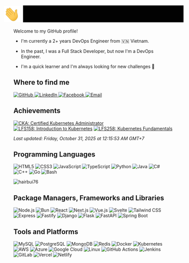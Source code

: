 <h1 style="display: flex; gap: 10px; align-items: center; justify-content: center">
<img alt="👋" src="./assets/wave.gif" width="50" height="50">
<img src="./assets/greet.svg" alt="Hi there, I'm Bui Duc Hai" style="mix-blend-mode: difference;"/>
</h1>

Welcome to my GitHub profile!

* I'm currently a 2+ years DevOps Engineer from 🇻🇳 Vietnam.

* In the past, I was a Full Stack Developer, but now I'm a DevOps Engineer.

* I'm a quick learner and I'm always looking for new challenges 💯

## Where to find me

<p>
  <a href="https://github.com/hairbui76" target="_blank">
    <img alt="GitHub" src="https://img.shields.io/badge/GitHub-181717?style=for-the-badge&logo=github&logoColor=white">
  </a>
  <a href="https://www.linkedin.com/in/hairbui76/" target="_blank">
    <img alt="LinkedIn" src="https://img.shields.io/badge/LinkedIn-0077B5?style=for-the-badge&logo=linkedin&logoColor=white">
  </a>
  <a href="https://www.facebook.com/buihai0706vn" target="_blank">
    <img alt="Facebook" src="https://img.shields.io/badge/Facebook-1877F2?style=for-the-badge&logo=facebook&logoColor=white">
  </a>
  <a href="mailto:buiduchai0706@gmail.com" target="_blank">
    <img alt="Email" src="https://img.shields.io/badge/Email-D14836?style=for-the-badge&logo=gmail&logoColor=white">
  </a>
</p>

## Achievements

<!-- CREDLY-BADGES:START -->

<a href="https://www.credly.com/badges/613de0ae-d019-401c-9011-e8b9d43a6902" target="_blank"><img src="https://images.credly.com/images/8b8ed108-e77d-4396-ac59-2504583b9d54/cka_from_cncfsite__281_29.png" width="80" height="80" alt="CKA: Certified Kubernetes Administrator" title="CKA: Certified Kubernetes Administrator&#10;Issued by: The Linux Foundation&#10;Date: Jul 9, 2025" /></a>
<a href="https://www.credly.com/badges/ecf1db7f-f4df-406f-9ffa-b90787031d6f" target="_blank"><img src="https://images.credly.com/images/4b5a8636-c554-482d-bbdc-7925fb3624c3/blob" width="80" height="80" alt="LFS158: Introduction to Kubernetes" title="LFS158: Introduction to Kubernetes&#10;Issued by: The Linux Foundation&#10;Date: Jul 14, 2025" /></a>
<a href="https://www.credly.com/badges/0eb65f61-0a42-451d-827d-89170107716a" target="_blank"><img src="https://images.credly.com/images/123746a7-fbbe-4fdd-9c0c-f0254e53292a/blob" width="80" height="80" alt="LFS258: Kubernetes Fundamentals" title="LFS258: Kubernetes Fundamentals&#10;Issued by: The Linux Foundation&#10;Date: Jun 23, 2025" /></a>


*Last updated: Friday, October 31, 2025 at 12:15:53 AM GMT+7*
<!-- CREDLY-BADGES:END -->

## Programming Languages

<p>
  <img alt="HTML5" src="https://img.shields.io/badge/HTML5-E34F26?style=for-the-badge&logo=html5&logoColor=white">
  <img alt="CSS3" src="https://img.shields.io/badge/CSS-639?style=for-the-badge&logo=css&logoColor=fff">
  <img alt="JavaScript" src="https://img.shields.io/badge/JavaScript-F7DF1E?style=for-the-badge&logo=javascript&logoColor=black">
  <img alt="TypeScript" src="https://img.shields.io/badge/TypeScript-3178C6?style=for-the-badge&logo=typescript&logoColor=white">
  <img alt="Python" src="https://img.shields.io/badge/Python-3776AB?style=for-the-badge&logo=python&logoColor=white">
  <img alt="Java" src="https://img.shields.io/badge/Java-%23ED8B00?style=for-the-badge&logo=openjdk&logoColor=white">
  <img alt="C#" src="https://img.shields.io/badge/C%23-239120?style=for-the-badge&logo=c-sharp&logoColor=white">
  <img alt="C++" src="https://img.shields.io/badge/C++-00599C?style=for-the-badge&logo=c%2B%2B&logoColor=white">
  <img alt="Go" src="https://img.shields.io/badge/Go-00ADD8?style=for-the-badge&logo=go&logoColor=white">
  <img alt="Bash" src="https://img.shields.io/badge/Bash-4EAA25?style=for-the-badge&logo=gnubash&logoColor=fff">
</p>

<p>
  <p><img src="https://github-readme-stats.vercel.app/api/top-langs?username=hairbui76&show_icons=true&locale=en&layout=compact" alt="hairbui76" /></p>
</p>

## Package Managers, Frameworks and Libraries

<p>
  <img alt="Node.js" src="https://img.shields.io/badge/Node.js-339933?style=for-the-badge&logo=node.js&logoColor=white">
  <img alt="Bun" src="https://img.shields.io/badge/Bun-000000?style=for-the-badge&logo=bun&logoColor=white">
  <img alt="React" src="https://img.shields.io/badge/React-61DAFB?style=for-the-badge&logo=react&logoColor=black">
  <img alt="Next.js" src="https://img.shields.io/badge/Next.js-000000?style=for-the-badge&logo=next.js&logoColor=white">
  <img alt="Vue.js" src="https://img.shields.io/badge/Vue.js-4FC08D?style=for-the-badge&logo=vue.js&logoColor=white">
  <img alt="Svelte" src="https://img.shields.io/badge/Svelte-FF3E00?style=for-the-badge&logo=svelte&logoColor=white">
  <img alt="Tailwind CSS" src="https://img.shields.io/badge/Tailwind%20CSS-06B6D4?style=for-the-badge&logo=tailwind-css&logoColor=white">
  <img alt="Express" src="https://img.shields.io/badge/Express-000000?style=for-the-badge&logo=express&logoColor=white">
  <img alt="Fastify" src="https://img.shields.io/badge/Fastify-000000?style=for-the-badge&logo=fastify&logoColor=white">
  <img alt="Django" src="https://img.shields.io/badge/Django-092E20?style=for-the-badge&logo=django&logoColor=white">
  <img alt="Flask" src="https://img.shields.io/badge/Flask-000000?style=for-the-badge&logo=flask&logoColor=white">
  <img alt="FastAPI" src="https://img.shields.io/badge/FastAPI-009688?style=for-the-badge&logo=fastapi&logoColor=white">
  <img alt="Spring Boot" src="https://img.shields.io/badge/Spring%20Boot-6DB33F?style=for-the-badge&logo=spring-boot&logoColor=white">
</p>

## Tools and Platforms

<p>
<img alt="MySQL" src="https://img.shields.io/badge/MySQL-4479A1?style=for-the-badge&logo=mysql&logoColor=white">
  <img alt="PostgreSQL" src="https://img.shields.io/badge/PostgreSQL-316192?style=for-the-badge&logo=postgresql&logoColor=white">
  <img alt="MongoDB" src="https://img.shields.io/badge/MongoDB-47A248?style=for-the-badge&logo=mongodb&logoColor=white">
  <img alt="Redis" src="https://img.shields.io/badge/Redis-DC382D?style=for-the-badge&logo=redis&logoColor=white">
  <img alt="Docker" src="https://img.shields.io/badge/Docker-2496ED?style=for-the-badge&logo=docker&logoColor=white">
  <img alt="Kubernetes" src="https://img.shields.io/badge/Kubernetes-326CE5?style=for-the-badge&logo=kubernetes&logoColor=white">
  <img alt="AWS" src="https://custom-icon-badges.demolab.com/badge/AWS-%23FF9900.svg?style=for-the-badge&logo=aws&logoColor=white">
  <img alt="Azure" src="https://custom-icon-badges.demolab.com/badge/Microsoft%20Azure-0089D6?style=for-the-badge&logo=msazure&logoColor=white">
  <img alt="Google Cloud" src="https://img.shields.io/badge/Google%20Cloud-%234285F4?style=for-the-badge&logo=google-cloud&logoColor=white">
  <img alt="Linux" src="https://img.shields.io/badge/Linux-FCC624?style=for-the-badge&logo=linux&logoColor=black">
  <img alt="GitHub Actions" src="https://img.shields.io/badge/GitHub%20Actions-2088FF?style=for-the-badge&logo=github-actions&logoColor=white">
  <img alt="Jenkins" src="https://img.shields.io/badge/Jenkins-D24939?style=for-the-badge&logo=jenkins&logoColor=white">
  <img alt="GitLab" src="https://img.shields.io/badge/GitLab-FC6D26?style=for-the-badge&logo=gitlab&logoColor=white">
  <img alt="Vercel" src="https://img.shields.io/badge/Vercel-000000?style=for-the-badge&logo=vercel&logoColor=white">
  <img alt="Netlify" src="https://img.shields.io/badge/Netlify-00C7B7?style=for-the-badge&logo=netlify&logoColor=white">
</p>

